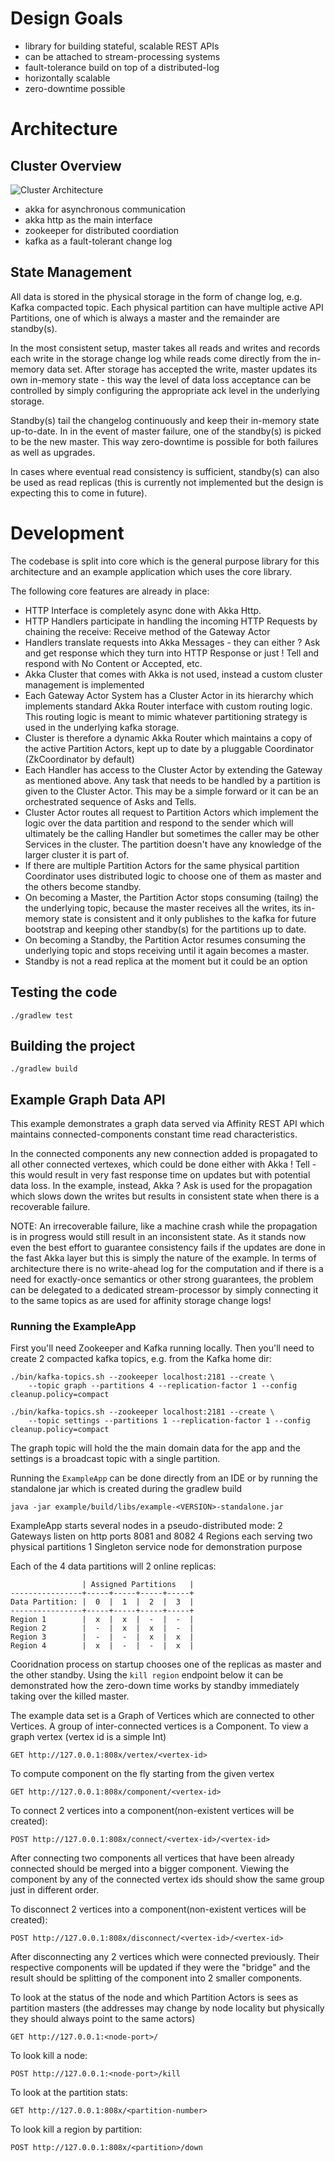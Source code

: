 # Design Goals 

 - library for building stateful, scalable REST APIs
 - can be attached to stream-processing systems 
 - fault-tolerance build on top of a distributed-log
 - horizontally scalable
 - zero-downtime possible
 
# Architecture
 

## Cluster Overview

 ![Cluster Architecture](doc/affinity.png)

 - akka for asynchronous communication 
 - akka http as the main interface
 - zookeeper for distributed coordiation
 - kafka as a fault-tolerant change log

## State Management

All data is stored in the physical storage in the form
of change log, e.g. Kafka compacted topic. Each physical partition
can have multiple active API Partitions, one of which is 
always a master and the remainder are standby(s). 

In the most consistent setup, master takes all reads and writes 
and records each write in the storage change log while reads
come directly from the in-memory data set.
After storage has accepted the write, master updates its own 
in-memory state - this way the level of data loss acceptance can
be controlled by simply configuring the appropriate ack level
in the underlying storage.

Standby(s) tail the changelog continuously and keep their 
in-memory state up-to-date. In in the event of master failure, 
one of the standby(s) is picked to be the new master. This way
zero-downtime is possible for both failures as well as upgrades.

In cases where eventual read consistency is sufficient, standby(s) 
can also be used as read replicas (this is currently not implemented
but the design is expecting this to come in future).


# Development 

The codebase is split into core which is the general purpose library 
for this architecture and an example application which uses the core 
library. 

The following core features are already in place:

 - HTTP Interface is completely async done with Akka Http. 
 - HTTP Handlers participate in handling the incoming HTTP Requests
    by chaining the receive: Receive method of the Gateway Actor
 - Handlers translate requests into Akka Messages - they can either ? Ask
    and get response which they turn into HTTP Response or just ! Tell
    and respond with No Content or Accepted, etc.
 - Akka Cluster that comes with Akka is not used, instead a custom
    cluster management is implemented 
 - Each Gateway Actor System has a Cluster Actor in its hierarchy which 
    implements standard Akka Router interface with custom routing logic.
    This routing logic is meant to mimic whatever partitioning strategy
    is used in the underlying kafka storage.
 - Cluster is therefore a dynamic Akka Router which maintains a copy of the 
    active Partition Actors, kept up to date by a pluggable Coordinator 
    (ZkCoordinator by default)
 - Each Handler has access to the Cluster Actor by extending the Gateway
    as mentioned above. Any task that needs to be handled by a partition
    is given to the Cluster Actor. This may be a simple forward or 
    it can be an orchestrated sequence of Asks and Tells.
 - Cluster Actor routes all request to Partition Actors which implement
    the logic over the data partition and respond to the sender which
    will ultimately be the calling Handler but sometimes the caller 
    may be other Services in the cluster. The partition doesn't have
    any knowledge of the larger cluster it is part of.
 - If there are multiple Partition Actors for the same physical partition
    Coordinator uses distributed logic to choose one of them as master
    and the others become standby.    
 - On becoming a Master, the Partition Actor stops consuming (tailng) 
    the the underlying topic, because the master receives all the writes, 
    its in-memory state is consistent and it only publishes to the kafka 
    for future bootstrap and keeping other standby(s) for the partitions 
    up to date.
 - On becoming a Standby, the Partition Actor resumes consuming the 
     underlying topic and stops receiving until it again becomes a master.
 - Standby is not a read replica at the moment but it could be an option

## Testing the code

    ./gradlew test    
    
## Building the project
        
    ./gradlew build

## Example Graph Data API

This example demonstrates a graph data served via Affinity REST API 
which maintains connected-components constant time read characteristics.

In the connected components any new connection added is propagated to all
other connected vertexes, which could be done either with 
Akka ! Tell - this would result in very fast response time on updates 
but with potential data loss. In the example, instead, Akka ? Ask 
is used for the propagation which slows down the writes
but results in consistent state when there is a recoverable failure.

NOTE: An irrecoverable failure, like a machine crash while the 
propagation is in progress would still result in an inconsistent state.
As it stands now even the best effort to guarantee consistency fails 
if the updates are done in the fast Akka layer but this is simply the 
nature of the example. In terms of architecture there is no write-ahead 
log for the computation and if there is a need for exactly-once
semantics or other strong guarantees, the problem can be delegated to
 a dedicated stream-processor by simply connecting it to the same
  topics as are used for affinity storage change logs! 

### Running the ExampleApp

First you'll need Zookeeper and Kafka running locally. Then
you'll need to create 2 compacted kafka topics, 
e.g. from the Kafka home dir:
 
    ./bin/kafka-topics.sh --zookeeper localhost:2181 --create \
        --topic graph --partitions 4 --replication-factor 1 --config cleanup.policy=compact
    
    ./bin/kafka-topics.sh --zookeeper localhost:2181 --create \ 
        --topic settings --partitions 1 --replication-factor 1 --config cleanup.policy=compact
        
The graph topic will hold the the main domain data for the app and the
 settings is a broadcast topic with a single partition.

Running the `ExampleApp` can be done directly from an IDE or by
running the standalone jar which is created during the gradlew build
 
    java -jar example/build/libs/example-<VERSION>-standalone.jar
    
ExampleApp starts several nodes in a pseudo-distributed mode:
    2 Gateways listen on http ports 8081 and 8082
    4 Regions each serving two physical partitions
    1 Singleton service node for demonstration purpose

Each of the 4 data partitions will 2 online replicas:
  
                    | Assigned Partitions   |
    ----------------+-----+-----+-----+-----+
    Data Partition: |  0  |  1  |  2  |  3  |
    ----------------+-----+-----+-----+-----+               
    Region 1        |  x  |  x  |  -  |  -  |
    Region 2        |  -  |  x  |  x  |  -  |
    Region 3        |  -  |  -  |  x  |  x  |
    Region 4        |  x  |  -  |  -  |  x  |

Cooridnation process on startup chooses one of the replicas as
 master and the other standby. Using the `kill region` endpoint
 below it can be demonstrated how the zero-down time works by
 standby immediately taking over the killed master.
 
The example data set is a Graph of Vertices which are connected
to other Vertices. A group of inter-connected vertices is a Component.
To view a graph vertex (vertex id is a simple Int)

    GET http://127.0.0.1:808x/vertex/<vertex-id> 

To compute component on the fly starting from the given vertex

    GET http://127.0.0.1:808x/component/<vertex-id> 

To connect 2 vertices into a component(non-existent vertices will be created):

    POST http://127.0.0.1:808x/connect/<vertex-id>/<vertex-id> 

After connecting two components all vertices that have been already 
connected should be merged into a bigger component. Viewing the 
component by any of the connected vertex ids should show the same group
just in different order.

To disconnect 2 vertices into a component(non-existent vertices will be created):

    POST http://127.0.0.1:808x/disconnect/<vertex-id>/<vertex-id> 

After disconnecting any 2 vertices which were connected previously.
Their respective components will be updated if they were the "bridge"
and the result should be splitting of the component into 2 smaller
components.

To look at the status of the node and which Partition Actors is sees
as partition masters (the addresses may change by node locality but 
physically they should always point to the same actors) 

    GET http://127.0.0.1:<node-port>/

To look kill a node: 

    POST http://127.0.0.1:<node-port>/kill
    
To look at the partition stats:

    GET http://127.0.0.1:808x/<partition-number>

To look kill a region by partition: 

    POST http://127.0.0.1:808x/<partition>/down

